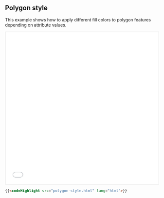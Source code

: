 ## Polygon style

This example shows how to apply different fill colors to polygon features depending on attribute values.

<iframe src="../polygon-style.html" style="border: 1px solid #cfcfcf; width: 100%;height:500px" title="Polygon Style"></iframe>

```html
{{<codeHighlight src="polygon-style.html" lang="html">}}
```
